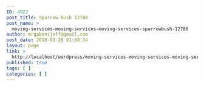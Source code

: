 ```yaml
---
ID: 4922
post_title: Sparrow Bush 12780
post_name: >
  moving-services-moving-services-moving-services-sparrowbush-12780
author: mrgabonijeff@gmail.com
post_date: 2018-03-28 01:38:34
layout: page
link: >
  http://localhost/wordpress/moving-services-moving-services-moving-services-sparrowbush-12780/
published: true
tags: [ ]
categories: [ ]
---
```

